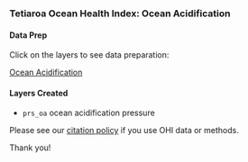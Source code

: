 ### Tetiaroa Ocean Health Index: Ocean Acidification

#### Data Prep

Click on the layers to see data preparation:

[Ocean Acidification](https://ohi-4site.github.io/tet-prep/prep/pressures/oa/v2020/oa_prep_clean_mb.html)

#### Layers Created

- `prs_oa` ocean acidification pressure


Please see our [citation policy](https://ohi-science.org/citation-policy/) if you use OHI data or methods.

Thank you!